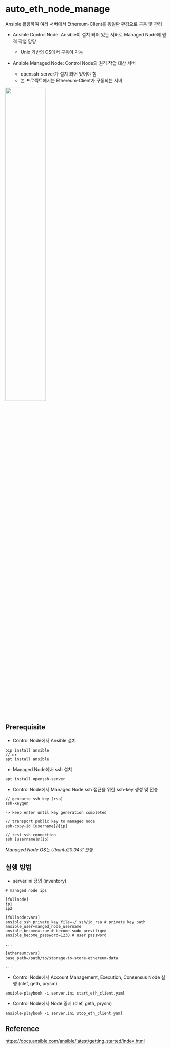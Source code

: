 # auto_eth_node_manage

Ansible 활용하여 여러 서버에서 Ethereum-Client를 동일환 환경으로 구동 및 관리

- Ansible Control Node: Ansible이 설치 되어 있는 서버로 Managed Node에 원격 작업 담당

  - Unix 기반의 OS에서 구동이 가능

- Ansible Managed Node: Control Node의 원격 작업 대상 서버
  - openssh-server가 설치 되어 있어야 함
  - 본 프로젝트에서는 Ethereum-Client가 구동되는 서버

<img src = "https://github.com/MoSangIl/auto_eth_node_manage/assets/45113627/cb9d70d7-d726-4908-b679-33a3b83616c1" width="50%" height="50%">

## Prerequisite

- Control Node에서 Ansible 설치

```
pip install ansible
// or
apt install ansible
```

- Managed Node에서 ssh 설치

```
apt install openssh-server
```

- Control Node에서 Managed Node ssh 접근을 위한 ssh-key 생성 및 전송

```
// genearte ssh key (rsa)
ssh-keygen

-> keep enter until key generation completed

// transport public key to managed node
ssh-copy-id [username]@[ip]

// test ssh connection
ssh [username]@[ip]
```

_Managed Node OS는 Ubuntu20.04로 진행_

## 실행 방법

- server.ini 정의 (inventory)

```
# managed node ips

[fullnode]
ip1
ip2

[fullnode:vars]
ansible_ssh_private_key_file=~/.ssh/id_rsa # private key path
ansible_user=manged_node_username
ansible_become=true # become sudo previliged
ansible_become_password=1230 # user password

...

[ethereum:vars]
base_path=/path/to/storage-to-store-ethereum-data

...
```

- Control Node에서 Account Management, Execution, Consensus Node 실행 (clef, geth, prysm)

```
ansible-playbook -i server.ini start_eth_client.yaml
```

- Control Node에서 Node 중지 (clef, geth, prysm)

```
ansible-playbook -i server.ini stop_eth_client.yaml
```

## Reference

https://docs.ansible.com/ansible/latest/getting_started/index.html
